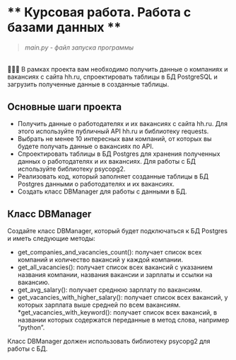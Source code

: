# ** Курсовая работа. Работа с базами данных **
>###### main.py - файл запуска программы

🧑🏻‍💻 В рамках проекта вам необходимо получить данные о компаниях и вакансиях с сайта hh.ru, спроектировать таблицы в БД PostgreSQL и загрузить полученные данные в созданные таблицы.

## Основные шаги проекта

  * Получить данные о работодателях и их вакансиях с сайта hh.ru. Для этого используйте публичный API hh.ru и библиотеку requests.
  * Выбрать не менее 10 интересных вам компаний, от которых вы будете получать данные о вакансиях по API.
  * Спроектировать таблицы в БД Postgres для хранения полученных данных о работодателях и их вакансиях. Для работы с БД используйте библиотеку psycopg2.
  * Реализовать код, который заполняет созданные таблицы в БД Postgres данными о работодателях и их вакансиях.
  * Создать класс DBManager для работы с данными в БД.
## Класс DBManager

Создайте класс DBManager, который будет подключаться к БД Postgres и иметь следующие методы:

  * get_companies_and_vacancies_count(): получает список всех компаний и количество вакансий у каждой компании.
  * get_all_vacancies(): получает список всех вакансий с указанием названия компании, названия вакансии и зарплаты и ссылки на вакансию.
  * get_avg_salary(): получает среднюю зарплату по вакансиям.
  * get_vacancies_with_higher_salary(): получает список всех вакансий, у которых зарплата выше средней по всем вакансиям.
  *get_vacancies_with_keyword(): получает список всех вакансий, в названии которых содержатся переданные в метод слова, например “python”.

Класс DBManager должен использовать библиотеку psycopg2 для работы с БД.
